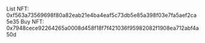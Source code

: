 List NFT: 0xf563a73569698f80a82eab21e4ba4eaf5c73db5e85a398f03e7fa5aef2ca5e35
Buy NFT: 0x7948cece92264265a0008d458f18f7f421036f95982082f1908ea712abf4a50d